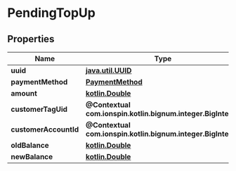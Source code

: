 
# PendingTopUp

## Properties
Name | Type | Description | Notes
------------ | ------------- | ------------- | -------------
**uuid** | [**java.util.UUID**](java.util.UUID.md) |  | 
**paymentMethod** | [**PaymentMethod**](PaymentMethod.md) |  | 
**amount** | [**kotlin.Double**](kotlin.Double.md) |  | 
**customerTagUid** | **@Contextual com.ionspin.kotlin.bignum.integer.BigInteger** |  | 
**customerAccountId** | **@Contextual com.ionspin.kotlin.bignum.integer.BigInteger** |  | 
**oldBalance** | [**kotlin.Double**](kotlin.Double.md) |  | 
**newBalance** | [**kotlin.Double**](kotlin.Double.md) |  | 



